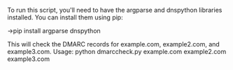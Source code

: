 To run this script, you'll need to have the argparse and dnspython libraries installed. You can install them using pip:

->pip install argparse dnspython

This will check the DMARC records for example.com, example2.com, and example3.com.
Usage:
python dmarccheck.py example.com example2.com example3.com


